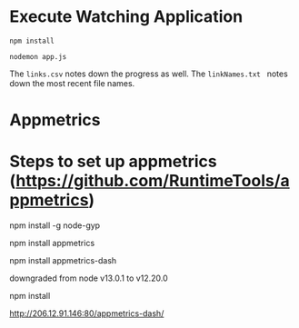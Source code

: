 # Execute Watching Application

`npm install`

`nodemon app.js`


The `links.csv` notes down the progress as well.
The `linkNames.txt ` notes down the most recent file names.

# Appmetrics

# Steps to set up appmetrics (https://github.com/RuntimeTools/appmetrics)

npm install -g node-gyp

npm install appmetrics

npm install appmetrics-dash

downgraded from node v13.0.1 to v12.20.0

npm install

http://206.12.91.146:80/appmetrics-dash/
